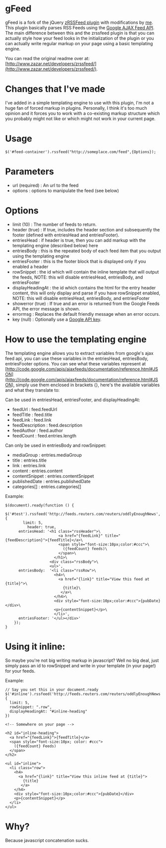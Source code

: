 gFeed
=====

gFeed is a fork of the jQuery [zRSSFeed plugin](http://www.zazar.net/developers/zrssfeed/) with modifications by [me](http://github.com/vanntastic). This plugin basically parses RSS Feeds using the [Google AJAX Feed API](http://code.google.com/apis/ajaxfeeds/). The main difference between this and the zrssfeed plugin is that you can actually style how your feed looks in the initialization of the plugin or you can actually write regular markup on your page using a basic templating engine. 

You can read the original readme over at: [http://www.zazar.net/developers/zrssfeed/](http://www.zazar.net/developers/zrssfeed/).

Changes that I've made
======================

I've added in a simple templating engine to use with this plugin, I'm not a huge fan of forced markup in plugins. Personally, I think it's too much opinion and it forces you to work with a co-existing markup structure which you probably might not like or which might not work in your current page.

Usage
=====

    $('#feed-container').rssfeed("http://someplace.com/feed",{Options});
    

Parameters
==========

- url (required) : An url to the feed
- options : options to manipulate the feed (see below)

Options
=======

- limit	(10) : The number of feeds to return.
- header (true) :	If true, includes the header section and subsequently the footer (defined with entriesHead and entriesFooter).
- entriesHead : if header is true, then you can add markup with the templating engine (described below) here
- entriesBody : this is the repeated body of each feed item that you output using the templating engine
- entriesFooter : this is the footer block that is displayed only if you enabled a header
- rowSnippet : the id which will contain the inline template that will output the feeds, NOTE: this will disable entriesHead, entriesBody, and entriesFooter
- displayHeadingAt : the id which contains the html for the entry header content, this will only display and parse if you have rowSnippet enabled, NOTE: this will disable entriesHead, entriesBody, and entriesFooter
- showerror (true) : If true and an error is returned from the Google Feeds API, the error message is shown.
- errormsg : Replaces the default friendly message when an error occurs.
- key	(null) : Optionally use a [Google API key](http://code.google.com/apis/ajaxfeeds/key.html).

How to use the templating engine
================================

The templating engine allows you to extract variables from google's ajax feed api, you can use these variables in the entriesHead, entriesBody, entriesFooter options. You can see what these variables represent at [http://code.google.com/apis/ajaxfeeds/documentation/reference.html#JSON](http://code.google.com/apis/ajaxfeeds/documentation/reference.html#JSON), simply use them enclosed in brackets {}, here's the available variables and what they translate to:

Can be used in entriesHead, entriesFooter, and displayHeadingAt:

- feedUrl : feed.feedUrl
- feedTitle : feed.title
- feedLink : feed.link
- feedDescription : feed.description
- feedAuthor : feed.author
- feedCount : feed.entries.length

Can only be used in entriesBody and rowSnippet:

- mediaGroup : entries.mediaGroup
- title : entries.title
- link : entries.link
- content : entries.content
- contentSnippet : entries.contentSnippet
- publishedDate : entries.publishedDate
- categories[] : entries.categories[] 

Example:


    $(document).ready(function () {
    	$('#test').rssfeed('http://feeds.reuters.com/reuters/oddlyEnoughNews', {
    		limit: 5,
    		  header: true,
          entriesHead: '<h1 class="rssHeader">\
                            <a href="{feedLink}" title="{feedDescription}">{feedTitle}</a>\
                            <span style="font-size:10px;color:#ccc">\
                              ({feedCount} feeds)\
                            </span>\
                          </h1>\
                        <div class="rssBody">\
                        <ul>',
          entriesBody:  '<li class="rssRow">\
                          <h4>\
                            <a href="{link}" title="View this feed at {title}">\
                              {title}\
                             </a>\
                          </h4>\
                          <div style="font-size:10px;color:#ccc">{pubDate}</div>\
                          <p>{contentSnippet}</p>\
                          </li>',
          entriesFooter: '</ul></div>'
    	});
  	}


Using it inline:
================

So maybe you're not big writing markup in javascript? Well no big deal, just simply pass an id to rowSnippet and write in your template (in your page!) for your feeds.

Example:

    // Say you set this in your document.ready
    $('#inline').rssfeed('http://feeds.reuters.com/reuters/oddlyEnoughNews', {
  	  limit: 5,
  	  rowSnippet: ".row",
  	  displayHeadingAt: "#inline-heading"
  	})
    
    <!-- Somewhere on your page -->
    
    <h2 id="inline-heading">
      <a href="{feedLink}">{feedTitle}</a>
      <span style="font-size:10px; color: #ccc">
        ({feedCount} Feeds)
      </span>
    </h2>
    
    <ul id="inline">
      <li class="row">
        <h4>
          <a href="{link}" title="View this inline feed at {title}">
            {title}
           </a>
        </h4>
        <div style="font-size:10px;color:#ccc">{pubDate}</div>
        <p>{contentSnippet}</p>
      </li>
    </ul>

Why?
====

Because javascript concatenation sucks.
